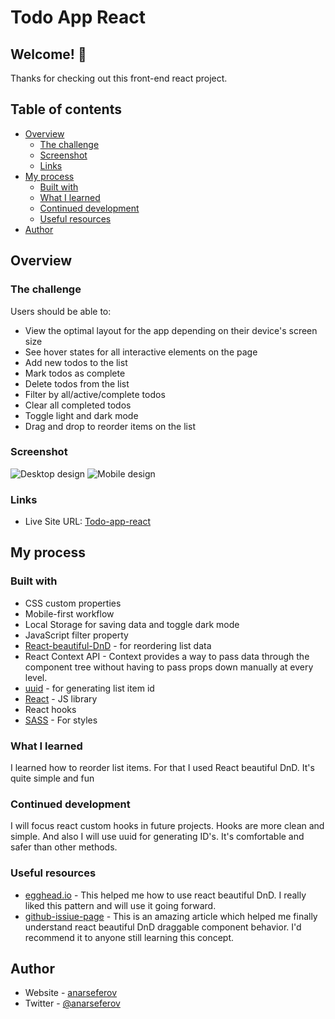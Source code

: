 # Todo App React

## Welcome! 👋

Thanks for checking out this front-end react project.

## Table of contents

- [Overview](#overview)
  - [The challenge](#the-challenge)
  - [Screenshot](#screenshot)
  - [Links](#links)
- [My process](#my-process)
  - [Built with](#built-with)
  - [What I learned](#what-i-learned)
  - [Continued development](#continued-development)
  - [Useful resources](#useful-resources)
- [Author](#author)

## Overview

### The challenge

Users should be able to:

- View the optimal layout for the app depending on their device's screen size
- See hover states for all interactive elements on the page
- Add new todos to the list
- Mark todos as complete
- Delete todos from the list
- Filter by all/active/complete todos
- Clear all completed todos
- Toggle light and dark mode
- Drag and drop to reorder items on the list

### Screenshot

![Desktop design](./design/desktop-preview.jpg)
![Mobile design](./design/mobile-design-dark.jpg)

### Links

- Live Site URL: [Todo-app-react](https://your-live-site-url.com)

## My process

### Built with

- CSS custom properties
- Mobile-first workflow
- Local Storage for saving data and toggle dark mode
- JavaScript filter property
- [React-beautiful-DnD](https://github.com/atlassian/react-beautiful-dnd) - for reordering list data
- React Context API - Context provides a way to pass data through the component tree without having to pass props down manually at every level.
- [uuid](https://www.npmjs.com/package/react-uuid) - for generating list item id
- [React](https://reactjs.org/) - JS library
- React hooks
- [SASS](https://sass-lang.com/) - For styles

### What I learned

I learned how to reorder list items. For that I used React beautiful DnD. It's quite simple and fun

### Continued development

I will focus react custom hooks in future projects. Hooks are more clean and simple. And also I will use uuid for generating ID's. It's comfortable and safer than other methods.

### Useful resources

- [egghead.io](https://egghead.io/courses/beautiful-and-accessible-drag-and-drop-with-react-beautiful-dnd) - This helped me how to use react beautiful DnD. I really liked this pattern and will use it going forward.
- [github-issiue-page](https://github.com/atlassian/react-beautiful-dnd/issues/192) - This is an amazing article which helped me finally understand react beautiful DnD draggable component behavior. I'd recommend it to anyone still learning this concept.

## Author

- Website - [anarseferov](https://github.com/anarseferrov)
- Twitter - [@anarseferov](https://twitter.com/anarseferrov)

